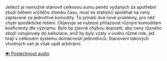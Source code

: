 
Jelikož je nemožné stanovit celkovou sumu peněz vydaných za spotřební zboží během určitého zlomku času, musí se statistici spoléhat na ceny zaplacené za jednotlivé komodity. To přináší dva nové problémy, pro něž chybí apodiktické řešení. Objevuje se nutnost přiřazovat různým komoditám koeficienty dle významu. Bylo by zjevně chybou dopustit, aby ceny různého zboží vstupovaly do kalkulace, aniž by byly vzaty v úvahu různé role, jež hrají v celkovém systému domácností jednotlivců. Stanovení takových vhodných vah je však opět arbitrární.

[🔊 Poslechnout audio](/data/7-paragraphs/audio/chapter_43/para_010-Jeliko-je-nemon-stanovit-celkovou-sumu-penz-vy.mp3)
